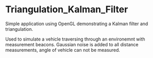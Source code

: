 # Triangulation_Kalman_Filter

Simple application using OpenGL demonstrating a Kalman filter
and triangulation.

Used to simulate a vehicle traversing through an environemnt
with measurement beacons. Gaussian noise is added to all
distance measurements, angle of vehicle can not be measured.
